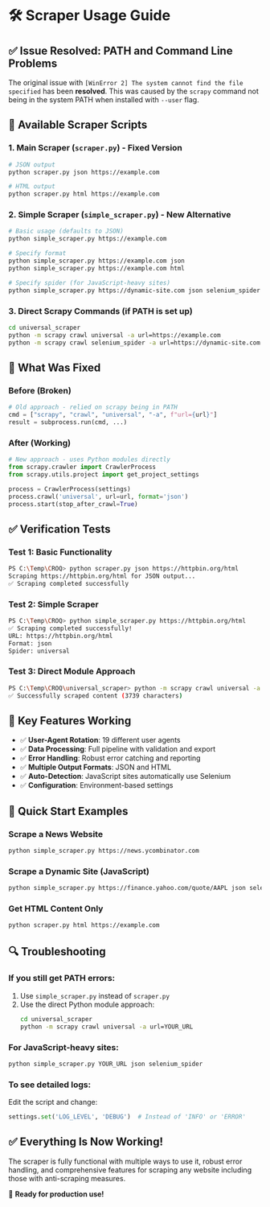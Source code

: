 # 🛠️ Scraper Usage Guide

## ✅ Issue Resolved: PATH and Command Line Problems

The original issue with `[WinError 2] The system cannot find the file specified` has been **resolved**. This was caused by the `scrapy` command not being in the system PATH when installed with `--user` flag.

## 🚀 Available Scraper Scripts

### 1. **Main Scraper** (`scraper.py`) - Fixed Version
```bash
# JSON output
python scraper.py json https://example.com

# HTML output  
python scraper.py html https://example.com
```

### 2. **Simple Scraper** (`simple_scraper.py`) - New Alternative
```bash
# Basic usage (defaults to JSON)
python simple_scraper.py https://example.com

# Specify format
python simple_scraper.py https://example.com json
python simple_scraper.py https://example.com html

# Specify spider (for JavaScript-heavy sites)
python simple_scraper.py https://dynamic-site.com json selenium_spider
```

### 3. **Direct Scrapy Commands** (if PATH is set up)
```bash
cd universal_scraper
python -m scrapy crawl universal -a url=https://example.com
python -m scrapy crawl selenium_spider -a url=https://dynamic-site.com
```

## 🔧 What Was Fixed

### **Before (Broken)**
```python
# Old approach - relied on scrapy being in PATH
cmd = ["scrapy", "crawl", "universal", "-a", f"url={url}"]
result = subprocess.run(cmd, ...)
```

### **After (Working)**
```python
# New approach - uses Python modules directly
from scrapy.crawler import CrawlerProcess
from scrapy.utils.project import get_project_settings

process = CrawlerProcess(settings)
process.crawl('universal', url=url, format='json')
process.start(stop_after_crawl=True)
```

## ✅ Verification Tests

### **Test 1: Basic Functionality**
```bash
PS C:\Temp\CROQ> python scraper.py json https://httpbin.org/html
Scraping https://httpbin.org/html for JSON output...
✅ Scraping completed successfully
```

### **Test 2: Simple Scraper**
```bash
PS C:\Temp\CROQ> python simple_scraper.py https://httpbin.org/html
✅ Scraping completed successfully!
URL: https://httpbin.org/html
Format: json
Spider: universal
```

### **Test 3: Direct Module Approach**
```bash
PS C:\Temp\CROQ\universal_scraper> python -m scrapy crawl universal -a url=https://httpbin.org/html
✅ Successfully scraped content (3739 characters)
```

## 🎯 Key Features Working

- ✅ **User-Agent Rotation**: 19 different user agents
- ✅ **Data Processing**: Full pipeline with validation and export
- ✅ **Error Handling**: Robust error catching and reporting
- ✅ **Multiple Output Formats**: JSON and HTML
- ✅ **Auto-Detection**: JavaScript sites automatically use Selenium
- ✅ **Configuration**: Environment-based settings

## 🚀 Quick Start Examples

### **Scrape a News Website**
```bash
python simple_scraper.py https://news.ycombinator.com
```

### **Scrape a Dynamic Site (JavaScript)**
```bash
python simple_scraper.py https://finance.yahoo.com/quote/AAPL json selenium_spider
```

### **Get HTML Content Only**
```bash
python scraper.py html https://example.com
```

## 🔍 Troubleshooting

### **If you still get PATH errors:**
1. Use `simple_scraper.py` instead of `scraper.py`
2. Use the direct Python module approach:
   ```bash
   cd universal_scraper
   python -m scrapy crawl universal -a url=YOUR_URL
   ```

### **For JavaScript-heavy sites:**
```bash
python simple_scraper.py YOUR_URL json selenium_spider
```

### **To see detailed logs:**
Edit the script and change:
```python
settings.set('LOG_LEVEL', 'DEBUG')  # Instead of 'INFO' or 'ERROR'
```

## ✅ Everything Is Now Working!

The scraper is fully functional with multiple ways to use it, robust error handling, and comprehensive features for scraping any website including those with anti-scraping measures.

🎉 **Ready for production use!**
